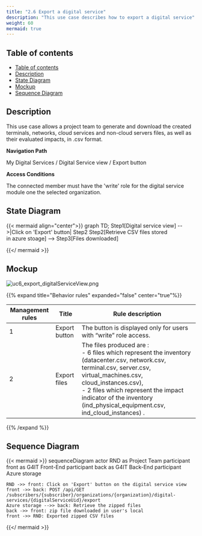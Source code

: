 ```yaml
---
title: "2.6 Export a digital service"
description: "This use case describes how to export a digital service"
weight: 60
mermaid: true
---
```


## Table of contents

-   [Table of contents](#table-of-contents)
-   [Description](#description)
-   [State Diagram](#state-diagram)
-   [Mockup](#mockup)
-   [Sequence Diagram](#sequence-diagram)

## Description

This use case allows a project team to generate and download the created terminals, networks, cloud services and non-cloud servers files, as well as their evaluated impacts, in .csv format.

**Navigation Path**

My Digital Services / Digital Service view / Export button

**Access Conditions**

The connected member must have the 'write' role for the digital service module one the selected organization.

## State Diagram

{{< mermaid align="center">}}
graph TD;
Step1[Digital service view] -->|Click on 'Export' button| Step2
Step2[Retrieve  CSV files stored<br> in azure stoage] --> Step3[Files downloaded]

{{</ mermaid >}}

## Mockup

![uc6_export_digitalServiceView.png](../images/uc6_export_digitalServiceView.png)

{{% expand title="Behavior rules" expanded="false" center="true"%}}

| Management rules | Title         | Rule description                                                                                                                                                                                                                                                                                  |
| ---------------- | ------------- | ------------------------------------------------------------------------------------------------------------------------------------------------------------------------------------------------------------------------------------------------------------------------------------------------- |
| 1                | Export button | The button is displayed only for users with “write” role access.                                                                                                                                                                                                                                  |
| 2                | Export files  | The files produced are :<br> - 6 files which represent the inventory (datacenter.csv, network.csv, terminal.csv, server.csv, virtual_machines.csv, cloud_instances.csv), <br> - 2 files which represent the impact indicator of the inventory (ind_physical_equipment.csv, ind_cloud_instances) . |

{{% /expand %}}

## Sequence Diagram

{{< mermaid >}}
sequenceDiagram
actor RND as Project Team
participant front as G4IT Front-End
participant back as G4IT Back-End
participant Azure storage

    RND ->> front: Click on 'Export' button on the digital service view
    front ->> back: POST /api/GET /subscribers/{subscriber}/organizations/{organization}/digital-services/{digitalServiceUid}/export
    Azure storage -->> back: Retrieve the zipped files
    back ->> front: zip file downloaded in user's local
    front ->> RND: Exported zipped CSV files

{{</ mermaid >}}
